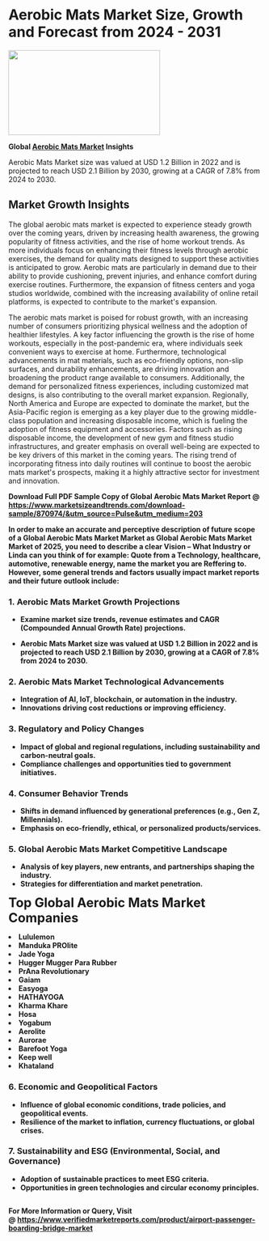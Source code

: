 <H1>Aerobic Mats Market Size, Growth and Forecast from 2024 - 2031</H1><img class="aligncenter size-medium wp-image-584254" src="https://thirdeyenews.in/wp-content/uploads/2024/09/Global-Market-Research-300x168.jpeg" alt="" width="300" height="168" /><p><strong>Global&nbsp;<a href="https://www.marketsizeandtrends.com/download-sample/870974/&amp;utm_source=Pulse&amp;utm_medium=203">Aerobic Mats Market</a> Insights</strong></p><p>Aerobic Mats Market size was valued at USD 1.2 Billion in 2022 and is projected to reach USD 2.1 Billion by 2030, growing at a CAGR of 7.8% from 2024 to 2030.</p><p><h2>Market Growth Insights</h2> <p>The global aerobic mats market is expected to experience steady growth over the coming years, driven by increasing health awareness, the growing popularity of fitness activities, and the rise of home workout trends. As more individuals focus on enhancing their fitness levels through aerobic exercises, the demand for quality mats designed to support these activities is anticipated to grow. Aerobic mats are particularly in demand due to their ability to provide cushioning, prevent injuries, and enhance comfort during exercise routines. Furthermore, the expansion of fitness centers and yoga studios worldwide, combined with the increasing availability of online retail platforms, is expected to contribute to the market's expansion.</p> <p><strong></strong></p> <p>The aerobic mats market is poised for robust growth, with an increasing number of consumers prioritizing physical wellness and the adoption of healthier lifestyles. A key factor influencing the growth is the rise of home workouts, especially in the post-pandemic era, where individuals seek convenient ways to exercise at home. Furthermore, technological advancements in mat materials, such as eco-friendly options, non-slip surfaces, and durability enhancements, are driving innovation and broadening the product range available to consumers. Additionally, the demand for personalized fitness experiences, including customized mat designs, is also contributing to the overall market expansion. Regionally, North America and Europe are expected to dominate the market, but the Asia-Pacific region is emerging as a key player due to the growing middle-class population and increasing disposable income, which is fueling the adoption of fitness equipment and accessories. Factors such as rising disposable income, the development of new gym and fitness studio infrastructures, and greater emphasis on overall well-being are expected to be key drivers of this market in the coming years. The rising trend of incorporating fitness into daily routines will continue to boost the aerobic mats market's prospects, making it a highly attractive sector for investment and innovation.</p> <p><strong></p><p><span class=""><strong>Download Full PDF Sample Copy of Global Aerobic Mats Market Report</strong> @ <a href="https://www.marketsizeandtrends.com/download-sample/870974/&amp;utm_source=Pulse&amp;utm_medium=203" target="_blank">https://www.marketsizeandtrends.com/download-sample/870974/&amp;utm_source=Pulse&amp;utm_medium=203</a></span></p><p>In order to make an accurate and perceptive description of future scope of a Global&nbsp;Aerobic Mats Market Market as Global&nbsp;Aerobic Mats Market Market of 2025, you need to describe a clear Vision &ndash; What Industry or Linda can you think of for example: Quote from a Technology, healthcare, automotive, renewable energy, name the market you are Reffering to. However, some general trends and factors usually impact market reports and their future outlook include:</p><h3>1.&nbsp;<strong>Aerobic Mats Market Growth Projections</strong></h3><ul><li>Examine market size trends, revenue estimates and CAGR (Compounded Annual Growth Rate) projections.</li><li><p>Aerobic Mats Market size was valued at USD 1.2 Billion in 2022 and is projected to reach USD 2.1 Billion by 2030, growing at a CAGR of 7.8% from 2024 to 2030.</p></li></ul><h3>2.&nbsp;<strong>Aerobic Mats Market Technological Advancements</strong></h3><ul><li>Integration of AI, IoT, blockchain, or automation in the industry.</li><li>Innovations driving cost reductions or improving efficiency.</li></ul><h3>3.&nbsp;<strong>Regulatory and Policy Changes</strong></h3><ul><li>Impact of global and regional regulations, including sustainability and carbon-neutral goals.</li><li>Compliance challenges and opportunities tied to government initiatives.</li></ul><h3>4.&nbsp;<strong>Consumer Behavior Trends</strong></h3><ul><li>Shifts in demand influenced by generational preferences (e.g., Gen Z, Millennials).</li><li>Emphasis on eco-friendly, ethical, or personalized products/services.</li></ul><h3>5.&nbsp;<strong>Global Aerobic Mats Market Competitive Landscape</strong></h3><ul><li>Analysis of key players, new entrants, and partnerships shaping the industry.</li><li>Strategies for differentiation and market penetration.</li></ul><p data-pm-slice="1 1 []"><span style="color: inherit; font-family: inherit; font-size: 25px;">Top Global Aerobic Mats Market Companies</span></p><div class="" data-test-id=""><p><li>Lululemon</li><li> Manduka PROlite</li><li> Jade Yoga</li><li> Hugger Mugger Para Rubber</li><li> PrAna Revolutionary</li><li> Gaiam</li><li> Easyoga</li><li> HATHAYOGA</li><li> Kharma Khare</li><li> Hosa</li><li> Yogabum</li><li> Aerolite</li><li> Aurorae</li><li> Barefoot Yoga</li><li> Keep well</li><li> Khataland</li></p></div><h3>6.&nbsp;<strong>Economic and Geopolitical Factors</strong></h3><ul><li>Influence of global economic conditions, trade policies, and geopolitical events.</li><li>Resilience of the market to inflation, currency fluctuations, or global crises.</li></ul><h3>7.&nbsp;<strong>Sustainability and ESG (Environmental, Social, and Governance)</strong></h3><ul><li>Adoption of sustainable practices to meet ESG criteria.</li><li>Opportunities in green technologies and circular economy principles.</li></ul><h2><strong style="font-size: 14px;">For More Information or Query, Visit @&nbsp;</strong><a style="background-color: #ffffff; font-size: 14px;" href="https://www.marketsizeandtrends.com/report/aerobic-mats-market/" target="_blank">https://www.verifiedmarketreports.com/product/airport-passenger-boarding-bridge-market</a></h2>
